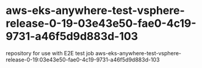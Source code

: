 # aws-eks-anywhere-test-vsphere-release-0-19-03e43e50-fae0-4c19-9731-a46f5d9d883d-103
repository for use with E2E test job aws-eks-anywhere-test-vsphere-release-0-19:03e43e50-fae0-4c19-9731-a46f5d9d883d-103
